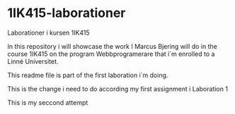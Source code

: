 1IK415-laborationer
===================

Laborationer i kursen 1IK415

In this repository i will showcase the work I Marcus Bjering will do in the course 1IK415
on the program Webbprogramerare that i´m enrolled to a Linné Universitet. 

This readme file is part of the first laboration i´m doing. 

This is the change i need to do according my first assignment i Laboration 1 


This is my seccond attempt